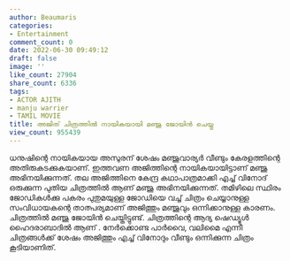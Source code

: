 ```yaml
---
author: Beaumaris
categories:
- Entertainment
comment_count: 0
date: 2022-06-30 09:49:12
draft: false
image: ''
like_count: 27904
share_count: 6336
tags:
- ACTOR AJITH
- manju warrier
- TAMIL MOVIE
title: അജിത് ചിത്രത്തിൽ നായികയായി മഞ്ജു ജോയിൻ ചെയ്തു
view_count: 955439
---
```


ധനുഷിന്റെ നായികയായ അസുരന് ശേഷം മഞ്ജുവാര്യർ വീണ്ടും കേരളത്തിന്റെ അതിരുകടക്കുകയാണ്. ഇത്തവണ അജിത്തിന്റെ നായികയായിട്ടാണ് മഞ്ജു അഭിനയിക്കുന്നത്. തല അജിത്തിനെ കേന്ദ്ര കഥാപാത്രമാക്കി എച്ച്‌ വിനോദ് ഒരുക്കുന്ന പുതിയ ചിത്രത്തില്‍ ആണ് മഞ്ജു അഭിനയിക്കുന്നത്. തമിഴിലെ സ്ഥിരം ജോഡികൾക്കു പകരം പുതുമയുള്ള ജോഡിയെ വച്ച് ചിത്രം ചെയ്യാനുള്ള സംവിധായകന്റെ താത്പര്യമാണ് അജിത്തും മഞ്ജുവും ഒന്നിക്കാനുള്ള കാരണം. ചിത്രത്തിൽ മഞ്ജു ജോയിൻ ചെയ്തിട്ടുണ്ട്. ചിത്രത്തിന്റെ ആദ്യ ഷെഡ്യൂൾ ഹൈദരാബാദിൽ ആണ് . നേര്‍ക്കൊണ്ട പാര്‍വൈ, വലിമൈ എന്നീ ചിത്രങ്ങള്‍ക്ക് ശേഷം അജിത്തും എച്ച്‌ വിനോദും വീണ്ടും ഒന്നിക്കുന്ന ചിത്രം കൂടിയാണിത്.
